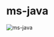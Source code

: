 # ms-java

![ms-java](https://github.com/mariobgsp/ms-java/assets/72699330/88c66b36-7ee6-450d-926f-922dd0ebebe0)
